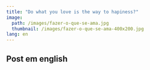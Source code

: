 ```yaml
---
title: "Do what you love is the way to hapiness?"
image:
  path: /images/fazer-o-que-se-ama.jpg
  thumbnail: /images/fazer-o-que-se-ama-400x200.jpg
lang: en
---
```


##  Post em english
